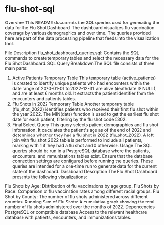 # flu-shot-sql 
Overview
This README documents the SQL queries used for generating the data for the Flu Shot Dashboard. The dashboard visualizes flu vaccination coverage by various demographics and over time. The queries provided here are part of the data processing pipeline that feeds into the visualization tool.

File Description
flu_shot_dashboard_queries.sql: Contains the SQL commands to create temporary tables and select the necessary data for the Flu Shot Dashboard.
SQL Query Breakdown
The SQL file consists of three main parts:

1. Active Patients Temporary Table
This temporary table (active_patients) is created to identify unique patients who had encounters within the date range of 2020-01-01 to 2022-12-31, are alive (deathdate IS NULL), and are at least 6 months old.
It extracts the patient identifier from the encounters and patients tables.
2. Flu Shots in 2022 Temporary Table
Another temporary table (flu_shot_2022) identifies patients who received their first flu shot within the year 2022.
The MIN(date) function is used to get the earliest flu shot date for each patient, filtering by the flu shot code 5302.
3. Final Select Query
This query selects patient demographics and flu shot information.
It calculates the patient's age as of the end of 2022 and determines whether they had a flu shot in 2022 (flu_shot_2022).
A left join with flu_shot_2022 table is performed to include all patients, marking with 1 if they had a flu shot and 0 otherwise.
Usage
The SQL queries should be run in a PostgreSQL database where the patients, encounters, and immunizations tables exist.
Ensure that the database connection settings are configured before running the queries.
These queries are intended for a one-time run to generate data for the current state of the dashboard.
Dashboard Description
The Flu Shot Dashboard presents the following visualizations:

Flu Shots by Age: Distribution of flu vaccinations by age group.
Flu Shots by Race: Comparison of flu vaccination rates among different racial groups.
Flu Shot by County: The number of flu shots administered across different counties.
Running Sum of Flu Shots: A cumulative graph showing the total number of flu shots administered over the months of 2022.
Dependencies
PostgreSQL or compatible database
Access to the relevant healthcare database with patients, encounters, and immunizations tables.
